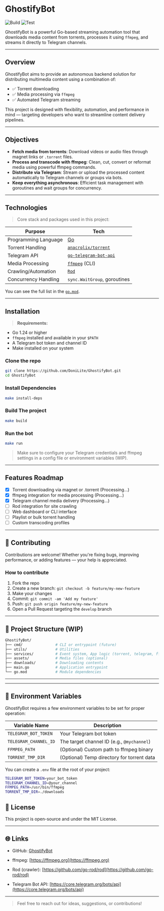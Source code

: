 
# GhostifyBot

![Build](https://github.com/DoniLite/GhostifyBot/actions/workflows/build.yml/badge.svg)
![Test](https://github.com/DoniLite/GhostifyBot/actions/workflows/test.yml/badge.svg)

GhostifyBot is a powerful Go-based streaming automation tool that downloads media content from torrents, processes it using `ffmpeg`, and streams it directly to Telegram channels.

---

## Overview

GhostifyBot aims to provide an autonomous backend solution for distributing multimedia content using a combination of:

- ✅ Torrent downloading
- ✅ Media processing via `ffmpeg`
- ✅ Automated Telegram streaming

This project is designed with flexibility, automation, and performance in mind — targeting developers who want to streamline content delivery pipelines.

---

## Objectives

- **Fetch media from torrents**: Download videos or audio files through magnet links or `.torrent` files.
- **Process and transcode with ffmpeg**: Clean, cut, convert or reformat media using powerful ffmpeg commands.
- **Distribute via Telegram**: Stream or upload the processed content automatically to Telegram channels or groups via bots.
- **Keep everything asynchronous**: Efficient task management with goroutines and wait groups for concurrency.

---

## Technologies

> Core stack and packages used in this project:

| Purpose               | Tech                                                                 |
|-----------------------|----------------------------------------------------------------------|
| Programming Language  | [Go](https://golang.org)                                              |
| Torrent Handling      | [`anacrolix/torrent`](https://github.com/anacrolix/torrent)          |
| Telegram API          | [`go-telegram-bot-api`](https://github.com/go-telegram-bot-api/telegram-bot-api) |
| Media Processing      | [`ffmpeg`](https://ffmpeg.org) (CLI)                                 |
| Crawling/Automation   | [`Rod`](https://github.com/go-rod/rod)      |
| Concurrency Handling  | `sync.WaitGroup`, goroutines                                         |

You can see the full list in the [`go.mod`](https://github.com/DoniLite/GhostifyBot/blob/main/go.mod).

---

## Installation

> **Requirements:**

- Go 1.24 or higher
- `ffmpeg` installed and available in your `$PATH`
- A Telegram bot token and channel ID
- Make installed on your system

### Clone the repo

```bash
git clone https://github.com/DoniLite/GhostifyBot.git
cd GhostifyBot
````

### Install Dependencies

```bash
make install-deps
```

### Build The project

```bash
make build
```

### Run the bot

```bash
make run
```

> Make sure to configure your Telegram credentials and ffmpeg settings in a config file or environment variables (WIP).

---

## Features Roadmap

- [x] Torrent downloading via magnet or .torrent (Processing...)
- [x] ffmpeg integration for media processing (Processing...)
- [x] Telegram channel media delivery (Processing...)
- [ ] Rod integration for site crawling
- [ ] Web dashboard or CLI interface
- [ ] Playlist or bulk torrent handling
- [ ] Custom transcoding profiles

---

## 🤝 Contributing

Contributions are welcome! Whether you're fixing bugs, improving performance, or adding features — your help is appreciated.

### How to contribute

1. Fork the repo
2. Create a new branch: `git checkout -b feature/my-new-feature`
3. Make your changes
4. Commit: `git commit -am 'Add my feature'`
5. Push: `git push origin feature/my-new-feature`
6. Open a Pull Request targeting the `develop` branch

---

## 📂 Project Structure (WIP)

```bash
GhostifyBot/
├── cmd/               # CLI or entrypoint (future)
├── utils/             # Utilities
├── services/          # Event system, App logic (torrent, telegram, ffmpeg) etc.
├── assets/            # Media files (optional)
├── downloads/         # Downloading contents
├── main.go            # Application entrypoint
└── go.mod             # Module dependencies
```

---

---

## 🔐 Environment Variables

GhostifyBot requires a few environment variables to be set for proper operation:

| Variable Name         | Description                              |
|-----------------------|------------------------------------------|
| `TELEGRAM_BOT_TOKEN`  | Your Telegram bot token                  |
| `TELEGRAM_CHANNEL_ID` | The target channel ID (e.g., `@mychannel`) |
| `FFMPEG_PATH`         | (Optional) Custom path to ffmpeg binary |
| `TORRENT_TMP_DIR`     | (Optional) Temp directory for torrent data |

You can create a `.env` file at the root of your project:

```bash
TELEGRAM_BOT_TOKEN=your_bot_token
TELEGRAM_CHANNEL_ID=@your_channel
FFMPEG_PATH=/usr/bin/ffmpeg
TORRENT_TMP_DIR=./downloads
```

## 📄 License

This project is open-source and under the MIT License.

---

## 🌐 Links

- GitHub: [GhostifyBot](https://github.com/DoniLite/GhostifyBot)

- ffmpeg: [https://ffmpeg.org](https://ffmpeg.org)

- Rod (crawler): [https://github.com/go-rod/rod](https://github.com/go-rod/rod)

- Telegram Bot API: [https://core.telegram.org/bots/api](https://core.telegram.org/bots/api)

---

> Feel free to reach out for ideas, suggestions, or contributions!
